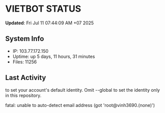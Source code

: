 # VIETBOT STATUS
**Updated**: Fri Jul 11 07:44:09 AM +07 2025

## System Info
- IP: 103.77.172.150
- Uptime: up 5 days, 11 hours, 31 minutes
- Files: 11256

## Last Activity

to set your account's default identity.
Omit --global to set the identity only in this repository.

fatal: unable to auto-detect email address (got 'root@vinh3690.(none)')
